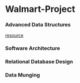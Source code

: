 # Walmart-Project
### Advanced Data Structures
[resource](https://www.youtube.com/watch?v=t0Cq6tVNRBA)
### Software Architecture
### Relational Database Design
### Data Munging
